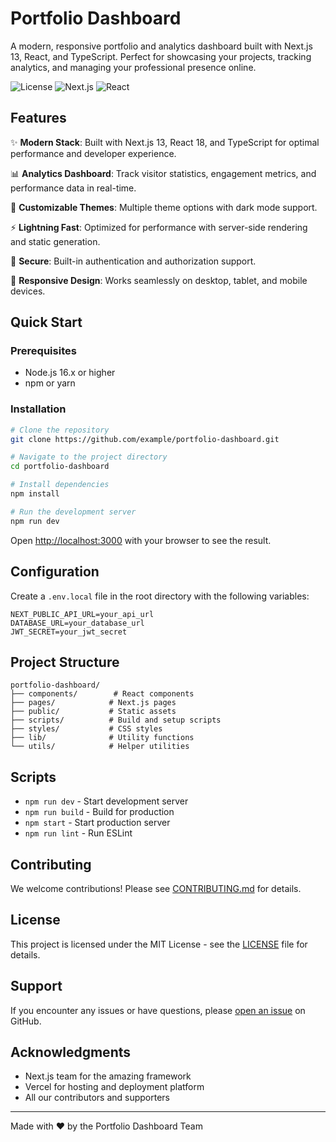 # Portfolio Dashboard

A modern, responsive portfolio and analytics dashboard built with Next.js 13, React, and TypeScript. Perfect for showcasing your projects, tracking analytics, and managing your professional presence online.

![License](https://img.shields.io/badge/license-MIT-blue.svg)
![Next.js](https://img.shields.io/badge/Next.js-13.4-black)
![React](https://img.shields.io/badge/React-18.2-blue)

## Features

✨ **Modern Stack**: Built with Next.js 13, React 18, and TypeScript for optimal performance and developer experience.

📊 **Analytics Dashboard**: Track visitor statistics, engagement metrics, and performance data in real-time.

🎨 **Customizable Themes**: Multiple theme options with dark mode support.

⚡ **Lightning Fast**: Optimized for performance with server-side rendering and static generation.

🔐 **Secure**: Built-in authentication and authorization support.

📱 **Responsive Design**: Works seamlessly on desktop, tablet, and mobile devices.

## Quick Start

### Prerequisites

- Node.js 16.x or higher
- npm or yarn

### Installation

```bash
# Clone the repository
git clone https://github.com/example/portfolio-dashboard.git

# Navigate to the project directory
cd portfolio-dashboard

# Install dependencies
npm install

# Run the development server
npm run dev
```

Open [http://localhost:3000](http://localhost:3000) with your browser to see the result.

## Configuration

Create a `.env.local` file in the root directory with the following variables:

```env
NEXT_PUBLIC_API_URL=your_api_url
DATABASE_URL=your_database_url
JWT_SECRET=your_jwt_secret
```

## Project Structure

```
portfolio-dashboard/
├── components/        # React components
├── pages/            # Next.js pages
├── public/           # Static assets
├── scripts/          # Build and setup scripts
├── styles/           # CSS styles
├── lib/              # Utility functions
└── utils/            # Helper utilities
```

## Scripts

- `npm run dev` - Start development server
- `npm run build` - Build for production
- `npm start` - Start production server
- `npm run lint` - Run ESLint

## Contributing

We welcome contributions! Please see [CONTRIBUTING.md](CONTRIBUTING.md) for details.

## License

This project is licensed under the MIT License - see the [LICENSE](LICENSE) file for details.

## Support

If you encounter any issues or have questions, please [open an issue](https://github.com/example/portfolio-dashboard/issues) on GitHub.

## Acknowledgments

- Next.js team for the amazing framework
- Vercel for hosting and deployment platform
- All our contributors and supporters

---

Made with ❤️ by the Portfolio Dashboard Team
